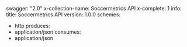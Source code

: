 swagger: "2.0"
x-collection-name: Soccermetrics API
x-complete: 1
info:
  title: Soccermetrics API
  version: 1.0.0
schemes:
- http
produces:
- application/json
consumes:
- application/json
